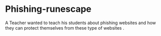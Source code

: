 # Phishing-runescape
A Teacher wanted to teach his students about phishing websites and how they can protect themselves from these type of websites . 
